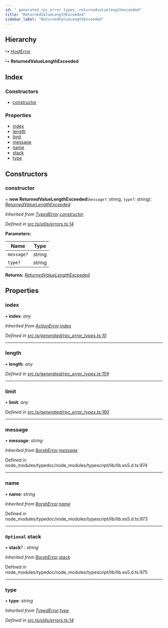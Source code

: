 ```yaml
---
id: "_generated_rpc_error_types_.returnedvaluelengthexceeded"
title: "ReturnedValueLengthExceeded"
sidebar_label: "ReturnedValueLengthExceeded"
---
```


## Hierarchy

  ↳ [HostError](_generated_rpc_error_types_.hosterror.md)

  ↳ **ReturnedValueLengthExceeded**

## Index

### Constructors

* [constructor](_generated_rpc_error_types_.returnedvaluelengthexceeded.md#constructor)

### Properties

* [index](_generated_rpc_error_types_.returnedvaluelengthexceeded.md#index)
* [length](_generated_rpc_error_types_.returnedvaluelengthexceeded.md#length)
* [limit](_generated_rpc_error_types_.returnedvaluelengthexceeded.md#limit)
* [message](_generated_rpc_error_types_.returnedvaluelengthexceeded.md#message)
* [name](_generated_rpc_error_types_.returnedvaluelengthexceeded.md#name)
* [stack](_generated_rpc_error_types_.returnedvaluelengthexceeded.md#optional-stack)
* [type](_generated_rpc_error_types_.returnedvaluelengthexceeded.md#type)

## Constructors

###  constructor

\+ **new ReturnedValueLengthExceeded**(`message?`: string, `type?`: string): *[ReturnedValueLengthExceeded](_generated_rpc_error_types_.returnedvaluelengthexceeded.md)*

*Inherited from [TypedError](_utils_errors_.typederror.md).[constructor](_utils_errors_.typederror.md#constructor)*

*Defined in [src.ts/utils/errors.ts:14](https://github.com/nearprotocol/nearlib/blob/de49029/src.ts/utils/errors.ts#L14)*

**Parameters:**

Name | Type |
------ | ------ |
`message?` | string |
`type?` | string |

**Returns:** *[ReturnedValueLengthExceeded](_generated_rpc_error_types_.returnedvaluelengthexceeded.md)*

## Properties

###  index

• **index**: *any*

*Inherited from [ActionError](_generated_rpc_error_types_.actionerror.md).[index](_generated_rpc_error_types_.actionerror.md#index)*

*Defined in [src.ts/generated/rpc_error_types.ts:10](https://github.com/nearprotocol/nearlib/blob/de49029/src.ts/generated/rpc_error_types.ts#L10)*

___

###  length

• **length**: *any*

*Defined in [src.ts/generated/rpc_error_types.ts:159](https://github.com/nearprotocol/nearlib/blob/de49029/src.ts/generated/rpc_error_types.ts#L159)*

___

###  limit

• **limit**: *any*

*Defined in [src.ts/generated/rpc_error_types.ts:160](https://github.com/nearprotocol/nearlib/blob/de49029/src.ts/generated/rpc_error_types.ts#L160)*

___

###  message

• **message**: *string*

*Inherited from [BorshError](_utils_serialize_.borsherror.md).[message](_utils_serialize_.borsherror.md#message)*

Defined in node_modules/typedoc/node_modules/typescript/lib/lib.es5.d.ts:974

___

###  name

• **name**: *string*

*Inherited from [BorshError](_utils_serialize_.borsherror.md).[name](_utils_serialize_.borsherror.md#name)*

Defined in node_modules/typedoc/node_modules/typescript/lib/lib.es5.d.ts:973

___

### `Optional` stack

• **stack**? : *string*

*Inherited from [BorshError](_utils_serialize_.borsherror.md).[stack](_utils_serialize_.borsherror.md#optional-stack)*

Defined in node_modules/typedoc/node_modules/typescript/lib/lib.es5.d.ts:975

___

###  type

• **type**: *string*

*Inherited from [TypedError](_utils_errors_.typederror.md).[type](_utils_errors_.typederror.md#type)*

*Defined in [src.ts/utils/errors.ts:14](https://github.com/nearprotocol/nearlib/blob/de49029/src.ts/utils/errors.ts#L14)*
